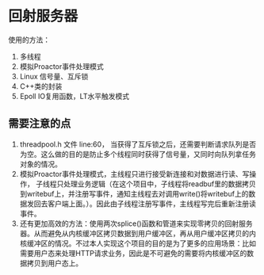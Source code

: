 # 回射服务器
使用的方法：
1. 多线程
2. 模拟Proactor事件处理模式
3. Linux 信号量、互斥锁
4. C++类的封装
5. Epoll IO复用函数，LT水平触发模式

## 需要注意的点
1. threadpool.h 文件 line:60， 当获得了互斥锁之后，还需要判断请求队列是否为空。这么做的目的是防止多个线程同时获得了信号量，又同时向队列拿任务对象的情况。
2. 模拟Proactor事件处理模式，主线程只进行接受新连接和对数据进行读、写操作， 子线程只处理业务逻辑（在这个项目中，子线程将readbuf里的数据拷贝到writebuf上，并注册写事件，通知主线程去对调用write()将writebuf上的数据发回去客户端上面。）。因此由子线程注册写事件，主线程写完后重新注册读事件。
3. 还有更加高效的方法：使用两次splice()函数和管道来实现零拷贝的回射服务器。从而避免从内核缓冲区拷贝数据到用户缓冲区，再从用户缓冲区拷贝的内核缓冲区的情况。不过本人实现这个项目的目的是为了更多的应用场景：比如需要用户态来处理HTTP请求业务，因此是不可避免的需要将内核缓冲区的数据拷贝到用户态上。
